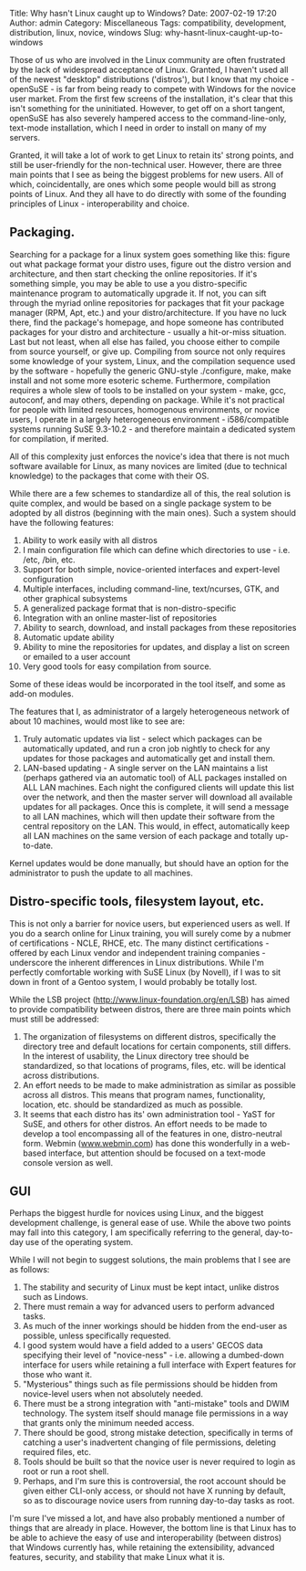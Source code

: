 Title: Why hasn't Linux caught up to Windows?
Date: 2007-02-19 17:20
Author: admin
Category: Miscellaneous
Tags: compatibility, development, distribution, linux, novice, windows
Slug: why-hasnt-linux-caught-up-to-windows

Those of us who are involved in the Linux community are often frustrated
by the lack of widespread acceptance of Linux. Granted, I haven't used
all of the newest "desktop" distributions ('distros'), but I know that
my choice - openSuSE - is far from being ready to compete with Windows
for the novice user market. From the first few screens of the
installation, it's clear that this isn't something for the uninitiated.
However, to get off on a short tangent, openSuSE has also severely
hampered access to the command-line-only, text-mode installation, which
I need in order to install on many of my servers.

Granted, it will take a lot of work to get Linux to retain its' strong
points, and still be user-friendly for the non-technical user. However,
there are three main points that I see as being the biggest problems for
new users. All of which, coincidentally, are ones which some people
would bill as strong points of Linux. And they all have to do directly
with some of the founding principles of Linux - interoperability and
choice.

## Packaging.
Searching for a package for a linux system goes something like this:
figure out what package format your distro uses, figure out the distro
version and architecture, and then start checking the online
repositories. If it's something simple, you may be able to use a you
distro-specific maintenance program to automatically upgrade it. If not,
you can sift through the myriad online repositories for packages that
fit your package manager (RPM, Apt, etc.) and your distro/architecture.
If you have no luck there, find the package's homepage, and hope someone
has contributed packages for your distro and architecture - usually a
hit-or-miss situation. Last but not least, when all else has failed, you
choose either to compile from source yourself, or give up. Compiling
from source not only requires some knowledge of your system, Linux, and
the compilation sequence used by the software - hopefully the generic
GNU-style ./configure, make, make install and not some more esoteric
scheme. Furthermore, compilation requires a whole slew of tools to be
installed on your system - make, gcc, autoconf, and may others,
depending on package. While it's not practical for people with limited
resources, homogenous environments, or novice users, I operate in a
largely heterogeneous environment - i586/compatible systems running SuSE
9.3-10.2 - and therefore maintain a dedicated system for compilation, if
merited.

All of this complexity just enforces the novice's idea that there is not
much software available for Linux, as many novices are limited (due to
technical knowledge) to the packages that come with their OS.

While there are a few schemes to standardize all of this, the real
solution is quite complex, and would be based on a single package system
to be adopted by all distros (beginning with the main ones). Such a
system should have the following features:

1. Ability to work easily with all distros
2. I main configuration file which can define which directories to use -
i.e. /etc, /bin, etc.
3. Support for both simple, novice-oriented interfaces and expert-level
configuration
4. Multiple interfaces, including command-line, text/ncurses, GTK, and
other graphical subsystems
5. A generalized package format that is non-distro-specific
6. Integration with an online master-list of repositories
7. Ability to search, download, and install packages from these
repositories
8. Automatic update ability
9. Ability to mine the repositories for updates, and display a list on
screen or emailed to a user account
10. Very good tools for easy compilation from source.

Some of these ideas would be incorporated in the tool itself, and some
as add-on modules.

The features that I, as administrator of a largely heterogeneous network
of about 10 machines, would most like to see are:

1. Truly automatic updates via list - select which packages can be
automatically updated, and run a cron job nightly to check for any
updates for those packages and automatically get and install them.
2. LAN-based updating - A single server on the LAN maintains a list
(perhaps gathered via an automatic tool) of ALL packages installed on
ALL LAN machines. Each night the configured clients will update this
list over the network, and then the master server will download all
available updates for all packages. Once this is complete, it will send
a message to all LAN machines, which will then update their software
from the central repository on the LAN. This would, in effect,
automatically keep all LAN machines on the same version of each
package and totally up-to-date.

Kernel updates would be done manually, but should have an option for the
administrator to push the update to all machines.

## Distro-specific tools, filesystem layout, etc.
This is not only a barrier for novice users, but experienced users as
well. If you do a search online for Linux training, you will surely come
by a nubmer of certifications - NCLE, RHCE, etc. The many distinct
certifications - offered by each Linux vendor and independent training
companies - underscore the inherent differences in Linux distributions.
While I'm perfectly comfortable working with SuSE Linux (by Novell), if
I was to sit down in front of a Gentoo system, I would probably be
totally lost.

While the LSB project (http://www.linux-foundation.org/en/LSB) has aimed
to provide compatibility between distros, there are three main points
which must still be addressed:

1. The organization of filesystems on different distros, specifically
the directory tree and default locations for certain components, still
differs. In the interest of usability, the Linux directory tree should
be standardized, so that locations of programs, files, etc. will be
identical across distributions.
2. An effort needs to be made to make administration as similar as
possible across all distros. This means that program names,
functionality, location, etc. should be standardized as much as
possible.
3. It seems that each distro has its' own administration tool - YaST for
SuSE, and others for other distros. An effort needs to be made to
develop a tool encompassing all of the features in one, distro-neutral
form. Webmin (www.webmin.com) has done this wonderfully in a web-based
interface, but attention should be focused on a text-mode console
version as well.

## GUI

Perhaps the biggest hurdle for novices using Linux, and the biggest
development challenge, is general ease of use. While the above two
points may fall into this category, I am specifically referring to the
general, day-to-day use of the operating system.

While I will not begin to suggest solutions, the main problems that I
see are as follows:

1. The stability and security of Linux must be kept intact, unlike
distros such as Lindows.
2. There must remain a way for advanced users to perform advanced
tasks.
3. As much of the inner workings should be hidden from the end-user as
possible, unless specifically requested.
4. I good system would have a field added to a users' GECOS data
specifying their level of "novice-ness" - i.e. allowing a dumbed-down
interface for users while retaining a full interface with Expert
features for those who want it.
5. "Mysterious" things such as file permissions should be hidden from
novice-level users when not absolutely needed.
6. There must be a strong integration with "anti-mistake" tools and DWIM
technology. The system itself should manage file permissions in a way
that grants only the minimum needed access.
7. There should be good, strong mistake detection, specifically in terms
of catching a user's inadvertent changing of file permissions, deleting
required files, etc.
8. Tools should be built so that the novice user is never required to
login as root or run a root shell.
9. Perhaps, and I'm sure this is controversial, the root account should
be given either CLI-only access, or should not have X running by
default, so as to discourage novice users from running day-to-day tasks
as root.

I'm sure I've missed a lot, and have also probably mentioned a number of
things that are already in place. However, the bottom line is that Linux
has to be able to achieve the easy of use and interoperability (between
distros) that Windows currently has, while retaining the extensibility,
advanced features, security, and stability that make Linux what it is.
